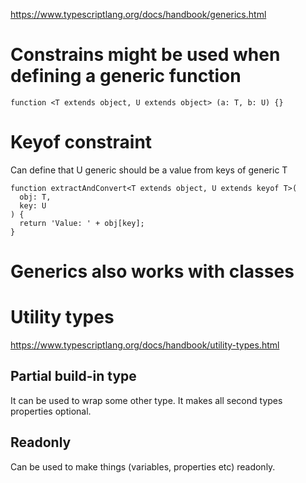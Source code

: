 https://www.typescriptlang.org/docs/handbook/generics.html

# Constrains might be used when defining a generic function
```
function <T extends object, U extends object> (a: T, b: U) {}
```
# Keyof constraint
Can define that U generic should be a value from keys of generic T   
```
function extractAndConvert<T extends object, U extends keyof T>(
  obj: T,
  key: U
) {
  return 'Value: ' + obj[key];
}
```
# Generics also works with classes
# Utility types
https://www.typescriptlang.org/docs/handbook/utility-types.html
## Partial build-in type
It can be used to wrap some other type. It makes all second types properties optional.
## Readonly
Can be used to make things (variables, properties etc) readonly.